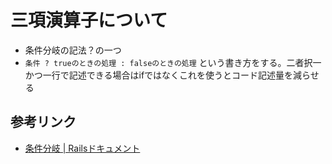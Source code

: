 # 三項演算子について
  - 条件分岐の記法？の一つ
  - `条件 ? trueのときの処理 : falseのときの処理` という書き方をする。二者択一かつ一行で記述できる場合はifではなくこれを使うとコード記述量を減らせる

## 参考リンク
  - [条件分岐 | Railsドキュメント](https://railsdoc.com/page/conditional_branch)